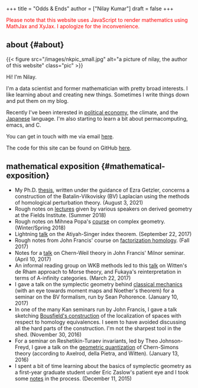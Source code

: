 +++
title = "Odds & Ends"
author = ["Nilay Kumar"]
draft = false
+++

<noscript><span style="color: red;">Please note that this website uses
JavaScript to render mathematics using MathJax and XyJax. I apologize for the
inconvenience.</span></noscript>


## about {#about}

{{< figure src="/images/nkpic_small.jpg" alt="a picture of nilay, the author of this website" class="pic" >}}

Hi! I'm Nilay.

I'm a data scientist and former mathematician with pretty broad interests. I
like learning about and creating new things. Sometimes I write things down and
put them on my blog.

Recently I've been interested in [political economy](https://scienceforthepeople.org/), the climate, and the
[Japanese](https://nilay.ink/kanji-stroke-order/) language. I'm also starting to learn a bit about permacomputing, emacs,
and C.

You can get in touch with me via email [here](mailto:nilaykumar@tutanota.com).

The code for this site can be found on GitHub [here](https://github.com/nilaykumar/nilaykumar.github.io).


## mathematical exposition {#mathematical-exposition}

-   My Ph.D. [thesis](/pdf/nilay_kumar_thesis.pdf), written under the guidance of Ezra Getzler, concerns a
    construction of the Batalin-Vilkovisky (BV) Laplacian using the methods of
    homological perturbation theory. (August 3, 2021)
-   Rough notes on [lectures](/pdf/sms.pdf) given by various speakers on derived geometry at the Fields
    Institute. (Summer 2018)
-   Rough notes on Mihnea Popa's [course](/pdf/complex_geometry.pdf) on complex geometry. (Winter/Spring 2018)
-   Lightning [talk](/pdf/gss_talk.pdf) on the Atiyah-Singer index theorem. (September 22, 2017)
-   Rough notes from John Francis' course on [factorization homology](/pdf/factorization_homology.pdf). (Fall 2017)
-   Notes for a [talk](/pdf/chernweiltheory.pdf) on Chern-Weil theory in John Francis' Milnor seminar. (April
    10, 2017)
-   An informal reading group on WKB methods led to this [talk](/pdf/fukayaConjecture.pdf) on Witten's de Rham
    approach to Morse theory, and Fukaya's reinterpretation in terms of
    A-infinity categories. (March 22, 2017)
-   I gave a talk on the symplectic geometry behind [classical mechanics](/pdf/symplectic_background.pdf) (with an
    eye towards moment maps and Noether's theorem) for a seminar on the BV
    formalism, run by Sean Pohorence. (January 10, 2017)
-   In one of the many Kan seminars run by John Francis, I gave a talk sketching
    [Bousfield's construction](/pdf/bousfield_localization.pdf) of the localization of spaces with respect to
    homology equivalences. I seem to have avoided discussing all the hard parts of
    the construction. I'm not the sharpest tool in the shed. (November 30, 2016)
-   For a seminar on Reshetikin-Turaev invariants, led by Theo Johnson-Freyd, I
    gave a talk on the [geometric quantization](/pdf/gq_cs.pdf) of Chern-Simons theory (according to
    Axelrod, della Pietra, and Witten). (January 13, 2016)
-   I spent a bit of time learning about the basics of symplectic geometry as a
    first-year graduate student under Eric Zaslow's patient eye and I took some [notes](/pdf/notes_symp.pdf) in the process. (December 11, 2015)
